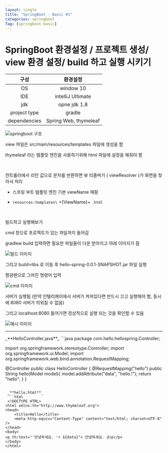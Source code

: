 ```yaml
---
layout: single
title: "SpringBoot - Basic #1"
categories: springboot
Tag: [springboot-basic]
---
```

# SpringBoot 환경설정 / 프로젝트 생성/ view 환경 설정/ build 하고 실행 시키기

구성 | 환경설정
:---:|:----------:
OS | window 10
IDE | intelliJ Ultimate
jdk | opne jdk 1.8
project type | gradle
dependencies | Spring Web, thymeleaf 

![springboot 구조](/assets/images/2022-10-17-13-54-05.png)

view 파일은 src/main/resources/templates 파일에 생성을 함

thymeleaf 라는 템플릿 엔진을 사용하기위해 html 파일에 설정을 해줘야 함

​

컨트롤러에서 리턴 값으로 문자를 반환하면 뷰 리졸버가 ( viewResolver )가 화면을 찾아서 처리

- 스프링 부트 템플릿 엔진 기본 viewName 매핑

- `resources:templates\` +{ViewName}+ `.html`

​

빌드하고 실행해보기

cmd 창으로 프로젝트가 있는 파일까지 들어감

gradlew build 입력하면 필요한 파일들이 다운 받아지고 아래 이미지가 뜸

![빌드 이미지](/assets/images/2022-10-17-14-06-38.png)

그리고 build>libs 로 이동 후 hello-spring-0.0.1-SNAPSHOT.jar 파일 실행

형광펜으로 그어진 명령어 입력

![cmd 이미지](/assets/images/2022-10-17-14-07-13.png)

서버가 실행됨 (만약 인텔리제이에서 서버가 켜져있다면 반드시 끄고 실행해야 함, 동시에 8080 서버가 띄워질 수 없음)

그리고 localhost:8080 들어가면 정상적으로 실행 되는 것을 확인할 수 있음

![예시 이미지](/assets/images/2022-10-17-14-07-50.png)
<hr/>
_**HelloController.java**_
```java
package com.hello.hellospring.Controller;

import org.springframework.stereotype.Controller;
import org.springframework.ui.Model;
import org.springframework.web.bind.annotation.RequestMapping;

@Controller
public class HelloController {
    @RequestMapping("hello")
    public String hello(Model model){
        model.addAttribute("data", "hello.!");
        return "hello";
    }
}
```

 _**hello.html**_
 ```html
 <!DOCTYPE HTML>
<html xmlns:th="http://www.thymeleaf.org">
<head>
    <title>Hello</title>
    <meta http-equiv="Content-Type" content="text/html; charset=UTF-8" />
</head>
<body>
<p th:text="'안녕하세요. '+ ${data}"> 안녕하세요. 손님</p>
</body>
</html>
 ```